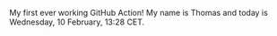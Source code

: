 My first ever working GitHub Action!
My name is Thomas and today is Wednesday, 10 February, 13:28 CET. 
